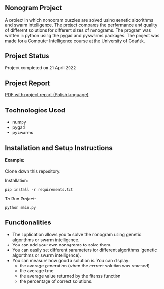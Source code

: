 ## Nonogram Project

A project in which nonogram puzzles are solved using genetic algorithms and swarm intelligence. The project compares the
performance and quality of different solutions for different sizes of nonograms. The program was written in python using
the pygad and pyswarms packages. The project was made for a Computer Intelligence course at the University of Gdańsk.

## Project Status

Project completed on 21 April 2022

## Project Report

[PDF with project report (Polish language)](./Projekt_1___Inteligencja_obliczeniowa.pdf)

## Technologies Used

- numpy
- pygad
- pyswarms

## Installation and Setup Instructions

#### Example:

Clone down this repository.

Installation:

`pip install -r requirements.txt`

To Run Project:

`python main.py`

## Functionalities

- The application allows you to solve the nonogram using genetic algorithms or swarm intelligence.
- You can add your own nonograms to solve them.
- You can easily set different parameters for different algorithms (genetic algorithms or swarm intelligence).
- You can measure how good a solution is. You can display:
  - the average generation (when the correct solution was reached)
  - the average time
  - the average value returned by the fitenss function
  - the percentage of correct solutions.